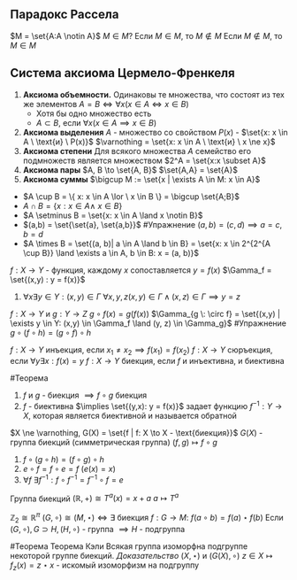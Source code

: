 ## Парадокс Рассела
$M = \set{A:A \notin A}$
$M \in M ?$
Если $M \in M$, то $M \notin M$
Если $M \notin M$, то $M \in M$
## Система аксиома Цермело-Френкеля
1. **Аксиома объемности.** 
	Одинаковы те множества, что состоят из тех же элементов $A = B \iff \forall x (x \in A \iff x \in B)$
	- Хотя бы одно множество есть
	- $A \subset B$, если $\forall x (x \in A \implies x \in B)$
2. **Аксиома выделения**
	$A$ - множество со свойством $P(x)$ - $\set{x: x \in A \ \text{и} \ P(x)}$
	$\varnothing = \set{x: x \in A \ \text{и} \ x \ne x}$
3. **Аксиома степени**
	Для всякого множества $A$ семейство его подмножеств является множеством $2^A = \set{x:x \subset A}$
4. **Аксиома пары**
	$A, B \to \set{A, B}$
	$\set{A,A} = \set{A}$
5. **Аксиома суммы**
	$\bigcup M := \set{x | \exists A \in M: x \in A}$

- $A \cup B = \{ x: x \in A \lor \ x \in B \} = \bigcup \set{A;B}$
- $A \cap B = \{ x: x \in A \land \ x \in B \}$ 
- $A \setminus B = \set{x: x \in A \land x \notin B}$
- $(a,b) = \set{\set{a}, \set{a,b}}$
#Упражнение $(a,b) = (c,d) \implies a=c, b=d$
- $A \times B = \set{(a, b)| a \in A \land b \in B} = \set{x: x \in 2^{2^{A \cup B}} \land \exists a \in A, b \in B: x = (a, b)}$

$f: X \to Y$ - функция, каждому $x$ сопоставляется $y = f(x)$
$\Gamma_f = \set{(x,y) : y = f(x)}$
1. $\forall x \exists y \in Y: (x,y) \in \Gamma$
$\forall x,y,z (x,y) \in \Gamma \land (x,z) \in \Gamma \implies y = z$

$f: X \to Y$ и $g: Y \to Z$
$g \circ f (x) = g(f(x))$
$\Gamma_{g \: \circ f} = \set{(x,y) | \exists y \in Y: (x,y) \in \Gamma_f \land (y, z) \in \Gamma_g}$
#Упражнение $g \circ (f \circ h) = (g \circ f) \circ h$

$f: X \to Y$ инъекция, если $x_1 \ne x_2 \implies f(x_1) = f(x_2)$
$f: X \to Y$ сюръекция, если $\forall y \exists x: f(x) = y$
$f: X \to Y$ биекция, если $f$ и инъективна, и биективна

#Теорема 
1. $f$ и $g$ - биекция $\implies f \circ g$ биекция
2. $f$ - биективна $\implies \set{(y,x): y = f(x)}$ задает функцию $f^{-1} : Y \to X$, которая является биективной и называется обратной

$X \ne \varnothing, G(X) = \set{f | f: X \to X - \text{биекция}}$ 
$G(X)$ - группа биекций (симметрическая группа)
$(f,g) \mapsto f \circ g$
1. $f \circ (g \circ h) = (f \circ g) \circ h$
2. $e \circ f = f \circ e = f$ ($e(x) = x$)
3. $\forall f \ \exists f^{-1} : f \circ f^{-1} = f^{-1} \circ f = e$

Группа биекций
$(\mathbb{R}, +) \cong T^a(x) = x+a$
$a \mapsto T^a$

$\mathbb{Z}_2 \cong \mathbb{R}^\pi$
$(G, \circ) \cong (M, \star) \iff \exists \ \text{биекция} \ f: G \to M: \ f(a \circ b) = f(a) \star f(b)$
Если $(G, \circ), G \supset H, (H, \circ)$ - группа $\implies H$ - подгруппа

#Теорема Теорема Кэли
Всякая группа изоморфна подгруппе некоторой группе биекций.
*Доказательство*
$(X, \star)$ и $(G(X), \circ)$
$z \in X \mapsto f_z(x) = z \star x$ - искомый изоморфизм на подгруппу 